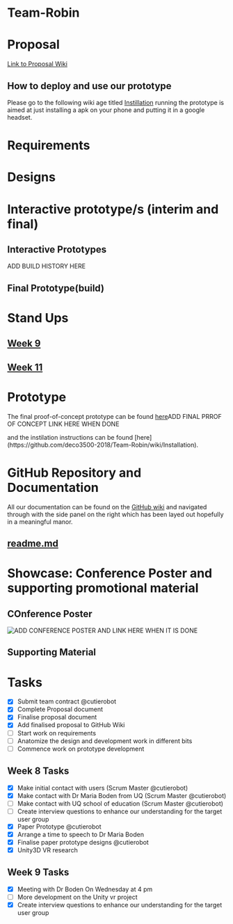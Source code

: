 # Team-Robin
# Proposal
[Link to Proposal Wiki](https://github.com/deco3500-2018/Team-Robin/wiki/Proposal)

## How to deploy and use our prototype
Please go to the following wiki age titled [Instillation](https://github.com/deco3500-2018/Team-Robin/wiki/Installation)
running the prototype is aimed at just installing a apk on your phone and putting it in a google headset.

# Requirements
# Designs
# Interactive prototype/s (interim and final)
## Interactive Prototypes
ADD BUILD HISTORY HERE
## Final Prototype(build)
# Stand Ups
## [Week 9](https://github.com/deco3500-2018/Team-Robin/wiki/Stand-Up-Week-9)
## [Week 11](https://github.com/deco3500-2018/Team-Robin/wiki/Stand-Up-Week-11)
# Prototype
The final proof-of-concept prototype can be found [here]()ADD FINAL PRROF OF CONCEPT LINK HERE WHEN DONE
<p>
and the instilation instructions can be found [here](https://github.com/deco3500-2018/Team-Robin/wiki/Installation).
  
# GitHub Repository and Documentation
All our documentation can be found on the [GitHub wiki](https://github.com/deco3500-2018/Team-Robin/wiki) and navigated through with the side panel on the right which has been layed out hopefully in a meaningful manor.
## [readme.md](https://github.com/deco3500-2018/Team-Robin/blob/master/README.md)

# Showcase: Conference Poster and supporting promotional material
## COnference Poster
![ADD CONFERENCE POSTER AND LINK HERE WHEN IT IS DONE]()

## Supporting Material

# Tasks
- [x] Submit team contract @cutierobot
- [x] Complete Proposal document
- [x] Finalise proposal document
- [x] Add finalised proposal to GitHub Wiki
- [ ] Start work on requirements
- [ ] Anatomize the design and development work in different bits
- [ ] Commence work on prototype development

## Week 8 Tasks
- [x] Make initial contact with users (Scrum Master @cutierobot)
- [x] Make contact with Dr Maria Boden from UQ (Scrum Master @cutierobot)
- [ ] Make contact with UQ school of education (Scrum Master @cutierobot)
- [ ] Create interview questions to enhance our understanding for the target user group
- [x] Paper Prototype @cutierobot
- [x] Arrange a time to speech to Dr Maria Boden
- [x] Finalise paper prototype designs @cutierobot
- [x] Unity3D VR research
## Week 9 Tasks
- [x] Meeting with Dr Boden On Wednesday at 4 pm
- [ ] More development on the Unity vr project 
- [x] Create interview questions to enhance our understanding for the target user group
